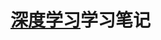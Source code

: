 # [深度学习](https://www.bilibili.com/video/BV1wM4m117mp/?p=12&spm_id_from=333.1007.top_right_bar_window_history.content.click&vd_source=4acdb875c05ce9dccfce3cd6cfaac651)学习笔记
